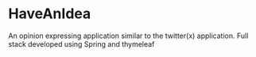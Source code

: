 # HaveAnIdea
 An opinion expressing application similar to the twitter(x) application. Full stack developed using Spring and thymeleaf
